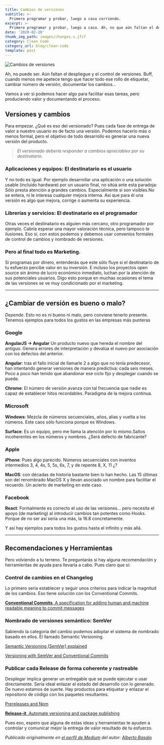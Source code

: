 ```yaml
---
title: Cambios de versiones
subtitle: >-
  Primero programar y probar, luego a casa corriendo.
excerpt: >-
  Primero programar y probar, luego a casa. Ah, no que aún faltan el despliegue y el control de versiones.
date: '2020-02-20'
thumb_img_path: images/changes.s.jfif
category: Clean Code
category_url: blog/clean-code
template: post
---
```


![Cambios de versiones](/images/changes.jfif "Cambios de versiones")

Ah, no puede ser. Aún faltan el despliegue y el control de versiones. Buff, cuando menos me apetece tengo que hacer todo ese rollo de etiquetar, cambiar número de versión, documentar los cambios…

Vamos a ver si podemos hacer algo para facilitar esas tareas, pero produciendo valor y documentando el proceso.

## Versiones y cambios
Para empezar. ¿Qué es eso del versionado? Pues cada fase de entrega de valor a nuestro usuario es de facto una versión. Podemos hacerlo más o menos formal, pero el objetivo de todo desarrollo es generar una nueva versión del producto.

> _El versionado debería responder a cambios apreciables por su destinatario._

### Aplicaciones y equipos: El destinatario es el usuario
Y no todo es igual. Por ejemplo desarrollar una aplicación o una solución usable (incluido hardware) por un usuario final, no sitúa ante esta paradoja: Sólo presta atención a grandes cambios. Especialmente si son visibles.No se entera, ni le interesa cualquier mejora interna. Así que para él una versión es algo que mejora, corrige o aumenta su experiencia.
### Librerías y servicios: El destinatario es el programador
Otras veces el destinatario es alguien más cercano, otro programador por ejemplo. Cabría esperar una mayor valoración técnica, pero tampoco te ilusiones. Eso sí, con estos podemos y debemos usar convenios formales de control de cambios y nombrado de versiones.
### Pero al final todo es Marketing.
Si programas por dinero, entenderás que este sólo fluye si el destinatario de tu esfuerzo percibe valor en su inversión. E incluso los proyectos open source sin ánimo de lucro económico inmediato, luchan por la atención de sus potenciales usuarios. Digo esto porque en muchas ocasiones el tema de las versiones se ve muy condicionado por el marketing.


---

## ¿Cambiar de versión es bueno o malo?
_Depende_. Esto no es ni bueno ni malo, pero conviene tenerlo presente. Tenemos ejemplos para todos los gustos en las empresas más punteras

### Google
**AngularJS -> Angular** Un producto nuevo que hereda el nombre del antiguo. Genera errores de interpretación y devalúa el nuevo por asociación con los defectos del anterior.

**Angular**: tras el fallo inicial de llamarle 2 a algo que no tenía predecesor, han intentando generar versiones de manera predictiva: cada seis meses. Poco a poco han tenido que abandonar ese ciclo fijo y desplegar cuando se puede.

**Chrome**: El número de versión avanza con tal frecuencia que nadie es capaz de establecer hitos recordables. Paradigma de la mejora continua.
### Microsoft

**Windows**: Mezcla de números secuenciales, años, alias y vuelta a los números. Este caos sólo funciona porque es Windows.

**Surface**: Es un equipo, pero me llama la atención por lo mismo.Saltos incoherentes en los números y nombres. ¿Será defecto de fabricante?
### Apple
**iPhone**: Pues algo parecido. Números secuenciales con inventos intermedios 3, 4, 4s, 5, 5s, 6s, 7, y de repente 8, X, 11 ¿?

**MacOS**: con décadas de historia bastante bien lo han hecho. Las 15 últimas son del renombrado MacOS X y llevan asociado un nombre para facilitar el recuerdo. Un acierto de marketing en este caso.
### Facebook
**React**: Formalmente es correcto el uso de las versiones… pero necesita el apoyo (de marketing) al introducir cambios tan potentes como Hooks. Porque de no ser así sería una más, la 16.8 concretamente.

Y así hay ejemplos para todos los gustos hasta el infinito y más allá.


---

## Recomendaciones y Herramientas
Pero volviendo a tu terreno. Te preguntarás si hay alguna recomendación y herramientas de ayuda para llevarla a cabo. Pues claro que sí:
### Control de cambios en el Changelog
Lo primero sería establecer y seguir unos criterios para indicar la magnitud de los cambios. Eso tiene solución con los Conventional Commits.

[**Conventional Commits**, A specification for adding human and machine readable meaning to commit messages](www.conventionalcommits.org)

### Nombrado de versiones semántico: SemVer
Sabiendo la categoría del cambio podemos adoptar el sistema de nombrado basado en ellos. El llamado Semantic Versioning.

[Semantic Versioning (SemVer) explained](https://pawelgrzybek.com/semantic-versioning-semver-explained/)

[Versioning with SemVer and Conventional Commits](https://codete.com/blog/versioning-with-semver-and-conventional-commits/)

### Publicar cada Release de forma coherente y rastreable
Desplegar implica generar un entregable que se puede ejecutar o usar directamente. Sería ideal enlazar el estado del desarrollo con lo generado. De nuevo estamos de suerte. Hay productos para etiquetar y enlazar el repositorio de código con los paquetes resultantes.

[Prereleases and Npm](https://medium.com/@mbostock/prereleases-and-npm-e778fc5e2420)

[**Release-it** ,Automate versioning and package publishing](https://github.com/release-it/release-it)

Pues eso, espero que alguna de estas ideas y herramientas te ayuden a controlar y comunicar mejor la entrega de valor resultado de tu esfuerzo.


_Publicado originalmente en [el perfil de Medium](https://medium.com/@albertobasalo71/cambios-en-las-versiones-a850d5d49ae2) del autor: [Alberto Basalo](https://twitter.com/albertobasalo)_